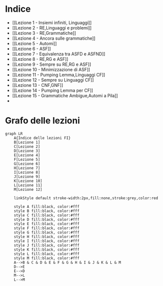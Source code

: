 # Indice

- [[Lezione 1 - Insiemi infiniti, Linguaggi]]
- [[Lezione 2 - RE,Linguaggi e problemi]]
- [[Lezione 3 - RE,Grammatiche]]
- [[Lezione 4 - Ancora sulle grammatiche]]
- [[Lezione 5 - Automi]]
- [[Lezione 6 - ASF]]
- [[Lezione 7 - Equivalenza tra ASFD e ASFND]]
- [[Lezione 8 - RE,RG e ASF]]
- [[Lezione 9 - Sempre su RE,RG e ASF]]
- [[Lezione 10 - Minimizzazione di ASF]]
- [[Lezione 11 - Pumping Lemma,Linguaggi CF]]
- [[Lezione 12 - Sempre su Linguaggi CF]]
- [[Lezione 13 - CNF,GNF]]
- [[Lezione 14 - Pumping Lemma per CF]]
- [[Lezione 15 - Grammatiche Ambigue,Automi a Pila]]
- 



# Grafo delle lezioni


```mermaid
graph LR
	A{Indice delle lezioni FI}
	B[Lezione 1]
	C[Lezione 2]
	D[Lezione 3]
	E[Lezione 4]
	F[Lezione 5]
	G[Lezione 6]
	H[Lezione 7]
	I[Lezione 8]
	J[Lezione 9]
	K[Lezione 10]
	L[Lezione 11]
	M[Lezione 12]
	
	linkStyle default stroke-width:2px,fill:none,stroke:grey,color:red
	
	style A fill:black, color:#fff
	style B fill:black, color:#fff
	style C fill:black, color:#fff
	style D fill:black, color:#fff
	style E fill:black, color:#fff
	style F fill:black, color:#fff
	style G fill:black, color:#fff
	style H fill:black, color:#fff
	style I fill:black, color:#fff
	style J fill:black, color:#fff
	style K fill:black, color:#fff
	style L fill:black, color:#fff
	style M fill:black, color:#fff
	A-->B & C & D & E & F & G & H & I & J & K & L & M
	D-->E
	E-->D
	M-->L
	L-->M
```
